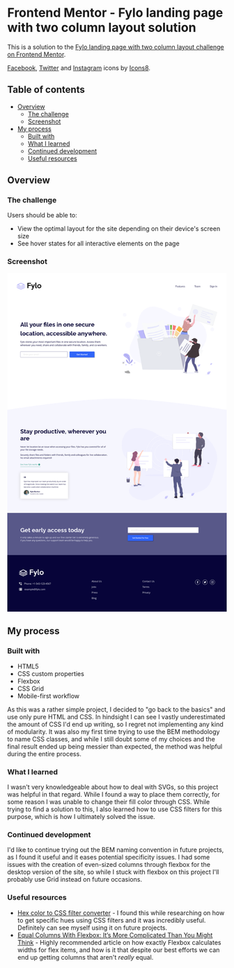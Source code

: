 # Frontend Mentor - Fylo landing page with two column layout solution

This is a solution to the [Fylo landing page with two column layout challenge on Frontend Mentor](https://www.frontendmentor.io/challenges/fylo-landing-page-with-two-column-layout-5ca5ef041e82137ec91a50f5).

[Facebook](https://icons8.com/icon/87264/facebook-f), [Twitter](https://icons8.com/icon/102916/twitter) and [Instagram](https://icons8.com/icon/DpOQ6G5p47f0/instagram) icons by [Icons8](https://icons8.com).

## Table of contents

- [Overview](#overview)
  - [The challenge](#the-challenge)
  - [Screenshot](#screenshot)
- [My process](#my-process)
  - [Built with](#built-with)
  - [What I learned](#what-i-learned)
  - [Continued development](#continued-development)
  - [Useful resources](#useful-resources)

## Overview

### The challenge

Users should be able to:

- View the optimal layout for the site depending on their device's screen size
- See hover states for all interactive elements on the page

### Screenshot

![Desktop version of the finished page](./assets/screenshot.png)

## My process

### Built with

- HTML5
- CSS custom properties
- Flexbox
- CSS Grid
- Mobile-first workflow

As this was a rather simple project, I decided to "go back to the basics" and use only pure HTML and CSS. In hindsight I can see I vastly underestimated the amount of CSS I'd end up writing, so I regret not implementing any kind of modularity. It was also my first time trying to use the BEM methodology to name CSS classes, and while I still doubt some of my choices and the final result ended up being messier than expected, the method was helpful during the entire process.

### What I learned

I wasn't very knowledgeable about how to deal with SVGs, so this project was helpful in that regard. While I found a way to place them correctly, for some reason I was unable to change their fill color through CSS. While trying to find a solution to this, I also learned how to use CSS filters for this purpose, which is how I ultimately solved the issue.

### Continued development

I'd like to continue trying out the BEM naming convention in future projects, as I found it useful and it eases potential specificity issues. I had some issues with the creation of even-sized columns through flexbox for the desktop version of the site, so while I stuck with flexbox on this project I'll probably use Grid instead on future occasions.

### Useful resources

- [Hex color to CSS filter converter](https://isotropic.co/tool/hex-color-to-css-filter/) - I found this while researching on how to get specific hues using CSS filters and it was incredibly useful. Definitely can see myself using it on future projects.
- [Equal Columns With Flexbox: It’s More Complicated Than You Might Think](https://css-tricks.com/equal-columns-with-flexbox-its-more-complicated-than-you-might-think/) - Highly recommended article on how exactly Flexbox calculates widths for flex items, and how is it that despite our best efforts we can end up getting columns that aren't *really* equal.

